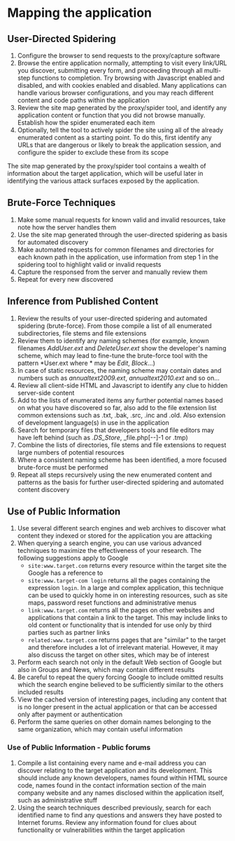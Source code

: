 # Mapping the application

## User-Directed Spidering

1. Configure the browser to send requests to the proxy/capture software
2. Browse the entire application normally, attempting to visit every link/URL you discover, submitting every form, and proceeding through all multi-step functions to completion. Try browsing with Javascript enabled and disabled, and with cookies enabled and disabled. Many applications can handle various browser configurations, and you may reach different content and code paths within the application
3. Review the site map generated by the proxy/spider tool, and identify any application content or function that you did not browse manually. Establish how the spider enumerated each item
4. Optionally, tell the tool to actively spider the site using all of the already enumerated content as a starting point. To do this, first identify any URLs that are dangerous or likely to break the application session, and configure the spider to exclude these from its scope

The site map generated by the proxy/spider tool contains a wealth of information about the target application, which will be useful later in identifying the various attack surfaces exposed by the application.

## Brute-Force Techniques

1. Make some manual requests for known valid and invalid resources, take note how the server handles them
2. Use the site map generated through the user-directed spidering as basis for automated discovery
3. Make automated requests for common filenames and directories for each known path in the application, use information from step 1 in the spidering tool to highlight valid or invalid requests
4. Capture the responsed from the server and manually review them
5. Repeat for every new discovered

## Inference from Published Content

1. Review the results of your user-directed spidering and automated spidering (brute-force). From those compile a list of all enumerated subdirectories, file stems and file extensions
2. Review them to identify any naming schemes (for example, known filenames _AddUser.ext_ and _DeleteUser.ext_ show the developer's naming scheme, which may lead to fine-tune the brute-force tool with the pattern *User.ext where * may be _Edit_, _Block_...)
3. In case of static resources, the naming scheme may contain dates and numbers such as _annualtext2009.ext_, _annualtext2010.ext_ and so on...
4.  Review all client-side HTML and Javascript to identify any clue to hidden server-side content
5. Add to the lists of enumerated items any further potential names based on what you have discovered so far, also add to the file extension list common extensions such as .txt, .bak, .src, .inc and .old. Also extension of development language(s) in use in the application
6. Search for temporary files that developers tools and file editors may have left behind (such as _.DS\_Store_, _file.php[--]-1 or .tmp)
7. Combine the lists of directories, file stems and file extensions to request large numbers of potential resources
8. Where a consistent naming scheme has been identified, a more focused brute-force must be performed
9. Repeat all steps recursively using the new enumerated content and patterns as the basis for further user-directed spidering and automated content discovery

## Use of Public Information

1. Use several different search engines and web archives to discover what content they indexed or stored for the application you are attacking
2. When querying a search engine, you can use various advanced techniques to maximize the effectiveness of your research. The following suggestions apply to Google
    - `site:www.target.com` returns every resource within the target site the Google has a reference to
    - `site:www.target-com login` returns all the pages containing the expression `login`. In a large and complex application, this technique can be used to quickly home in on interesting resources, such as site maps, password reset functions and administrative menus
    - `link:www.target.com` returns all the pages on other websites and applications that contain a link to the target. This may include links to old content or functionality that is intended for use only by third parties such as partner links
    - `related:www.target.com` returns pages that are "similar" to the target and therefore includes a lot of irrelevant material. However, it may also discuss the target on other sites, which may be of interest
3. Perform each search not only in the default Web section of Google but also in Groups and News, which may contain different results
4. Be careful to repeat the query forcing Google to include omitted results which the search engine believed to be sufficiently similar to the others included results
5. View the cached version of interesting pages, including any content that is no longer present in the actual application or that can be accessed only after payment or authentication
6. Perform the same queries on other domain names belonging to the same organization, which may contain useful information

### Use of Public Information - Public forums

1. Compile a list containing every name and e-mail address you can discover relating to the target application and its development. This should include any known developers, names found within HTML source code, names found in the contact information section of the main company website and any names disclosed within the application itself, such as administrative stuff
2. Using the search techniques described previously, search for each identified name to find any questions and answers they have posted to Internet forums. Review any information found for clues about functionality or vulnerabilities within the target application

